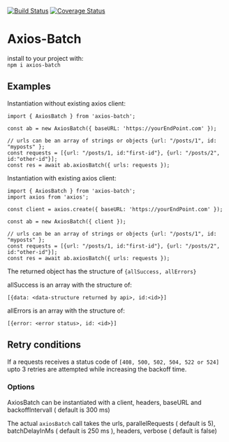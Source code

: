 [![Build Status](https://travis-ci.com/DutchRican/axios-batch.svg?branch=master)](https://travis-ci.com/DutchRican/axios-batch)
[![Coverage Status](https://coveralls.io/repos/github/DutchRican/axios-batch/badge.svg?branch=master)](https://coveralls.io/github/DutchRican/axios-batch?branch=master)

# Axios-Batch

install to your project with:  
`npm i axios-batch`

## Examples

Instantiation without existing axios client:  
```
import { AxiosBatch } from 'axios-batch';

const ab = new AxiosBatch({ baseURL: 'https://yourEndPoint.com' });

// urls can be an array of strings or objects {url: "/posts/1", id: "myposts" };  
const requests = [{url: "/posts/1, id:"first-id"}, {url: "/posts/2", id:"other-id"}];  
const res = await ab.axiosBatch({ urls: requests });
```

Instantiation with existing axios client:  
```
import { AxiosBatch } from 'axios-batch';
import axios from 'axios';

const client = axios.create({ baseURL: 'https://yourEndPoint.com' });

const ab = new AxiosBatch({ client });

// urls can be an array of strings or objects {url: "/posts/1", id: "myposts" };  
const requests = [{url: "/posts/1, id:"first-id"}, {url: "/posts/2", id:"other-id"}];  
const res = await ab.axiosBatch({ urls: requests });
```

The returned object has the structure of `{allSuccess, allErrors}`  

allSuccess is an array with the structure of:   
```
[{data: <data-structure returned by api>, id:<id>}]
```

allErrors is an array with the structure of:  
```
[{error: <error status>, id: <id>}]
```

## Retry conditions

If a requests receives a status code of `[408, 500, 502, 504, 522 or 524]` upto 3 retries are attempted while increasing the backoff time.

### Options

AxiosBatch can be instantiated with a client, headers, baseURL and backoffIntervall ( default is 300 ms)  

The actual `axiosBatch` call takes the urls, parallelRequests ( default is 5), batchDelayInMs ( default is 250 ms ), headers, verbose ( default is false)

